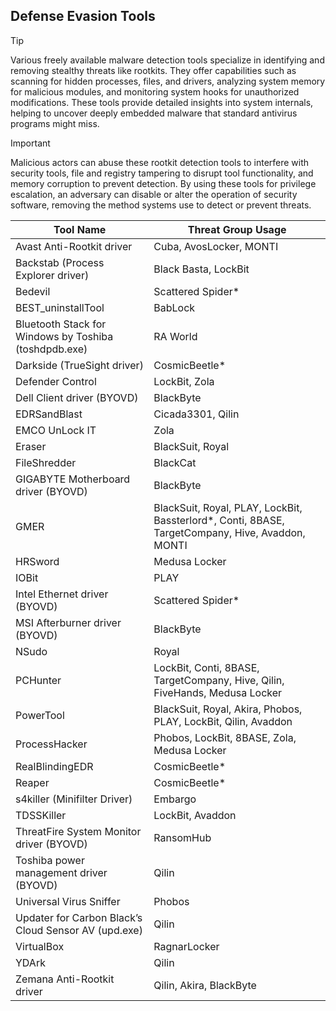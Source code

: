 ## Defense Evasion Tools

> [!TIP]
> Various freely available malware detection tools specialize in identifying and removing stealthy threats like rootkits. They offer capabilities such as scanning for hidden processes, files, and drivers, analyzing system memory for malicious modules, and monitoring system hooks for unauthorized modifications. These tools provide detailed insights into system internals, helping to uncover deeply embedded malware that standard antivirus programs might miss.

> [!IMPORTANT]
> Malicious actors can abuse these rootkit detection tools to interfere with security tools, file and registry tampering to disrupt tool functionality, and memory corruption to prevent detection. By using these tools for privilege escalation, an adversary can disable or alter the operation of security software, removing the method systems use to detect or prevent threats.

| Tool Name | Threat Group Usage |
|---|---|
| Avast Anti-Rootkit driver | Cuba, AvosLocker, MONTI |
| Backstab (Process Explorer driver) | Black Basta, LockBit | 
| Bedevil | Scattered Spider* |
| BEST_uninstallTool | BabLock |
| Bluetooth Stack for Windows by Toshiba (toshdpdb.exe) | RA World |
| Darkside (TrueSight driver) | CosmicBeetle* |
| Defender Control | LockBit, Zola |
| Dell Client driver (BYOVD) | BlackByte |
| EDRSandBlast | Cicada3301, Qilin |
| EMCO UnLock IT | Zola | 
| Eraser | BlackSuit, Royal |
| FileShredder | BlackCat |
| GIGABYTE Motherboard driver (BYOVD) | BlackByte |
| GMER | BlackSuit, Royal, PLAY, LockBit, Bassterlord*, Conti, 8BASE, TargetCompany, Hive, Avaddon, MONTI |
| HRSword | Medusa Locker |
| IOBit | PLAY |
| Intel Ethernet driver (BYOVD) | Scattered Spider* |
| MSI Afterburner driver (BYOVD) | BlackByte |
| NSudo | Royal |
| PCHunter | LockBit, Conti, 8BASE, TargetCompany, Hive, Qilin, FiveHands, Medusa Locker |
| PowerTool | BlackSuit, Royal, Akira, Phobos, PLAY, LockBit, Qilin, Avaddon |
| ProcessHacker | Phobos, LockBit, 8BASE, Zola, Medusa Locker |
| RealBlindingEDR | CosmicBeetle* |
| Reaper | CosmicBeetle* |
| s4killer (Minifilter Driver) | Embargo |
| TDSSKiller | LockBit, Avaddon |
| ThreatFire System Monitor driver (BYOVD) | RansomHub |
| Toshiba power management driver (BYOVD) | Qilin |
| Universal Virus Sniffer | Phobos |
| Updater for Carbon Black’s Cloud Sensor AV (upd.exe) | Qilin | 
| VirtualBox | RagnarLocker |
| YDArk | Qilin |
| Zemana Anti-Rootkit driver | Qilin, Akira, BlackByte |
